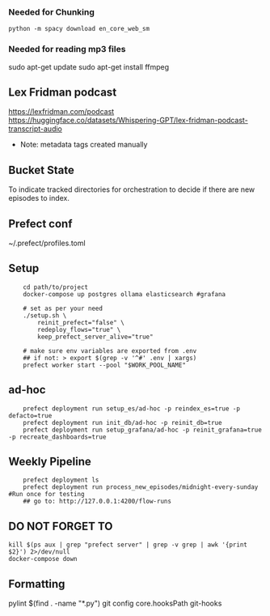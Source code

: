 <!-- pgcli postgresql://postgres:example@localhost:5432/lex_fridman_podcast -->
<!-- Update docker-compose to have es volume as docker volume not local dir -->

### Needed for Chunking
```python -m spacy download en_core_web_sm```

### Needed for reading mp3 files
sudo apt-get update
sudo apt-get install ffmpeg

## Lex Fridman podcast
https://lexfridman.com/podcast
https://huggingface.co/datasets/Whispering-GPT/lex-fridman-podcast-transcript-audio
- Note: metadata tags created manually

## Bucket State
To indicate tracked directories for orchestration to decide if there are new episodes to index.

## Prefect conf
~/.prefect/profiles.toml

## Setup
```
    cd path/to/project
    docker-compose up postgres ollama elasticsearch #grafana

    # set as per your need
    ./setup.sh \
        reinit_prefect="false" \
        redeploy_flows="true" \
        keep_prefect_server_alive="true" 

    # make sure env variables are exported from .env
    ## if not: > export $(grep -v '^#' .env | xargs)
    prefect worker start --pool "$WORK_POOL_NAME"
```

## ad-hoc
```
    prefect deployment run setup_es/ad-hoc -p reindex_es=true -p defacto=true
    prefect deployment run init_db/ad-hoc -p reinit_db=true
    prefect deployment run setup_grafana/ad-hoc -p reinit_grafana=true -p recreate_dashboards=true
```

## Weekly Pipeline
```
    prefect deployment ls
    prefect deployment run process_new_episodes/midnight-every-sunday #Run once for testing
    ## go to: http://127.0.0.1:4200/flow-runs
```

## DO NOT FORGET TO
```
kill $(ps aux | grep "prefect server" | grep -v grep | awk '{print $2}') 2>/dev/null
docker-compose down
```

## Formatting
pylint $(find . -name "*.py")
git config core.hooksPath git-hooks


